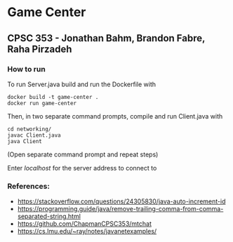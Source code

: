 # Game Center
## CPSC 353 - Jonathan Bahm, Brandon Fabre, Raha Pirzadeh

### How to run
To run Server.java build and run the Dockerfile with
```
docker build -t game-center .
docker run game-center
```

Then, in two separate command prompts, compile and run Client.java with
```
cd networking/
javac Client.java
java Client
```
(Open separate command prompt and repeat steps)

Enter *localhost* for the server address to connect to

### References:
* https://stackoverflow.com/questions/24305830/java-auto-increment-id
* https://programming.guide/java/remove-trailing-comma-from-comma-separated-string.html
* https://github.com/ChapmanCPSC353/mtchat
* https://cs.lmu.edu/~ray/notes/javanetexamples/
